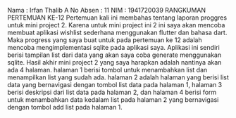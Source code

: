 Nama        : Irfan Thalib A
No Absen    : 11
NIM         : 1941720039
RANGKUMAN PERTEMUAN KE-12
Pertemuan kali ini membahas tentang laporan proggres untuk mini project 2.
Karena untuk mini project ini 2 ini saya akan mencoba membuat aplikasi wishlist sederhana menggunakan flutter dan bahasa dart. Maka progress yang saya buat untuk pada pertemuan ke 12 adalah mencoba mengimplementasi sqlite pada aplikasi saya. Aplikasi ini sendiri berisi tampilan list dari data yang akan saya coba generate menggunakan sqlite. Hasil akhir mini project 2 yang saya harapkan adalah nantinya akan ada 4 halaman. halaman 1 berisi tombol untuk menambahkan list dan menampilkan list yang sudah ada. halaman 2 adalah halaman yang berisi list data yang bernavigasi dengan tombol list data pada halaman 1, halaman 3 berisi deskripsi dari list data pada halaman 2, dan halaman 4 berisi form untuk menambahkan data kedalam list pada halaman 2 yang bernavigasi dengan tombol add list pada halaman 1.